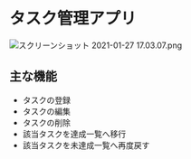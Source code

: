 # タスク管理アプリ
![スクリーンショット 2021-01-27 17.03.07.png](https://qiita-image-store.s3.ap-northeast-1.amazonaws.com/0/429158/aa27f6c7-223a-e8b5-404b-b430d4a03263.png)
## 主な機能
- タスクの登録
- タスクの編集
- タスクの削除
- 該当タスクを達成一覧へ移行
- 該当タスクを未達成一覧へ再度戻す
